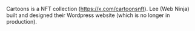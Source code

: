 Cartoons is a NFT collection (https://x.com/cartoonsnft). Lee (Web Ninja) built and designed their Wordpress website (which is no longer in production).
